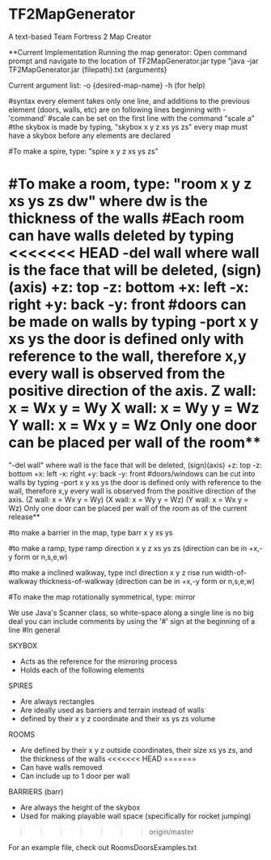 TF2MapGenerator
===============

A text-based Team Fortress 2 Map Creator

**Current Implementation
Running the map generator:
Open command prompt and navigate to the location of TF2MapGenerator.jar
type "java -jar TF2MapGenerator.jar {filepath}.txt {arguments}

Current argument list:
-o {desired-map-name}
-h (for help)

#syntax
every element takes only one line, and additions to the previous element (doors, walls, etc) are on following lines beginning with -'command'
#scale can be set on the first line with the command
"scale a"
#the skybox is made by typing,
"skybox x y z xs ys zs"
every map must have a skybox before any elements are declared

#To make a spire, type:
"spire x y z xs ys zs"

#To make a room, type:
"room x y z xs ys zs dw" where dw is the thickness of the walls
#Each room can have walls deleted by typing
<<<<<<< HEAD
-del wall
where wall is the face that will be deleted, (sign)(axis)
 +z: top -z: bottom +x: left -x: right +y: back -y: front
#doors can be made on walls by typing 
-port x y xs ys
 the door is defined only with reference to the wall, therefore x,y
 every wall is observed from the positive direction of the axis.
 Z wall: x = Wx y = Wy
 X wall: x = Wy y = Wz
 Y wall: x = Wx y = Wz
Only one door can be placed per wall of the room**
=======
"-del wall"
where wall is the face that will be deleted, (sign)(axis)
 +z: top -z: bottom +x: left -x: right +y: back -y: front
#doors/windows can be cut into walls by typing 
-port x y xs ys
 the door is defined only with reference to the wall, therefore x,y
 every wall is observed from the positive direction of the axis.
 (Z wall: x = Wx y = Wy)
 (X wall: x = Wy y = Wz)
 (Y wall: x = Wx y = Wz)
Only one door can be placed per wall of the room as of the current release**

#to make a barrier in the map, type
barr x y xs ys

#to make a ramp, type
ramp direction x y z xs ys zs (direction can be in +x,-y form or n,s,e,w)

#to make a inclined walkway, type
incl direction x y z rise run width-of-walkway thickness-of-walkway (direction can be in +x,-y form or n,s,e,w)

#To make the map rotationally symmetrical, type:
mirror

We use Java's Scanner class, so white-space along a single line is no big deal
you can include comments by using the '#' sign at the beginning of a line
#In general

SKYBOX
- Acts as the reference for the mirroring process
- Holds each of the following elements

SPIRES
- Are always rectangles
- Are ideally used as barriers and terrain instead of walls
- defined by their x y z coordinate and their xs ys zs volume

ROOMS
- Are defined by their x y z outside coordinates,
	their size xs ys zs, and the thickness of the walls
<<<<<<< HEAD
=======
- Can have walls removed
- Can include up to 1 door per wall

BARRIERS (barr)
- Are always the height of the skybox
- Used for making playable wall space (specifically for rocket jumping)
>>>>>>> origin/master

For an example file, check out RoomsDoorsExamples.txt

